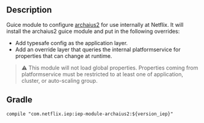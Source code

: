 
## Description

Guice module to configure [archaius2](https://github.com/Netflix/archaius/tree/2.x) for use
internally at Netflix. It will install the archaius2 guice module and put in the following
overrides:

* Add typesafe config as the application layer.
* Add an override layer that queries the internal platformservice for properties that can change
  at runtime.

> :warning: This module will not load global properties. Properties coming from platformservice
> must be restricted to at least one of application, cluster, or auto-scaling group.

## Gradle

```
compile "com.netflix.iep:iep-module-archaius2:${version_iep}"
```
